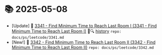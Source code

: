 # 📚 2025-05-08
- [Update] 📙 [3341 - Find Minimum Time to Reach Last Room I (3341 - Find Minimum Time to Reach Last Room I)](https://til.qriosity.dev/featured/ps/leetcode/3341) 📃🔍 [history](https://github.com/Queue-ri/TIL/commits/main/docs/ps/leetcode/3341.md?since=2025-05-08T00:00:00Z&until=2025-05-08T23:59:59Z) `repo: docs/ps/leetcode/3341.md`
- [New!] 📗 [3342 - Find Minimum Time to Reach Last Room II (3342 - Find Minimum Time to Reach Last Room II)](https://til.qriosity.dev/featured/ps/leetcode/3342) `repo: docs/ps/leetcode/3342.md`
